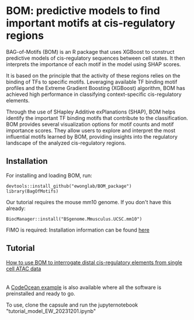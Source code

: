 # BOM: predictive models to find important motifs at cis-regulatory regions 
BAG-of-Motifs (BOM) is an R package that uses XGBoost to construct predictive models of cis-regulatory sequences between cell states. It then interprets the importance of each motif in the model using SHAP scores.

It is based on the principle that the activity of these regions relies on the binding of TFs to specific motifs. Leveraging available TF binding motif profiles and the Extreme Gradient Boosting (XGBoost) algorithm, BOM has achieved high performance in classifying context-specific cis-regulatory elements. 

Through the use of SHapley Additive exPlanations (SHAP), BOM helps identify the important TF binding motifs that contribute to the classification. BOM provides several visualization options for motif counts and motif importance scores. They allow users to explore and interpret the most influential motifs learned by BOM, providing insights into the regulatory landscape of the analyzed cis-regulatory regions.


## Installation

For installing and loading BOM, run:
```
devtools::install_github("ewonglab/BOM_package")
library(BagOfMotifs)
```


Our tutorial requires the mouse mm10 genome. If you don't have this already:
```
BiocManager::install("BSgenome.Mmusculus.UCSC.mm10")
```

FIMO is required:
Installation information can be found <a href="https://meme-suite.org/meme/doc/install.html"> here </a> 



## Tutorial

<a href="tutorial.html"> How to use BOM to interrogate distal cis-regulatory elements from single cell ATAC data </a>  
<br>
<br>
A <a href="https://codeocean.com/capsule/4079053/tree"> CodeOcean example</a> is also available where all the software is preinstalled and ready to go.
 
To use, clone the capsule and run the jupyternotebook "tutorial_model_EW_20231201.ipynb"
